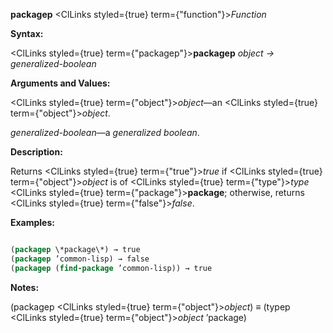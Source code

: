 **packagep** <ClLinks styled={true} term={"function"}><i>Function</i></ClLinks> 



**Syntax:** 



<ClLinks styled={true} term={"packagep"}><b>packagep</b></ClLinks> *object → generalized-boolean* 



**Arguments and Values:** 



<ClLinks styled={true} term={"object"}><i>object</i></ClLinks>—an <ClLinks styled={true} term={"object"}><i>object</i></ClLinks>. 



*generalized-boolean*—a *generalized boolean*. 



**Description:** 



Returns <ClLinks styled={true} term={"true"}><i>true</i></ClLinks> if <ClLinks styled={true} term={"object"}><i>object</i></ClLinks> is of <ClLinks styled={true} term={"type"}><i>type</i></ClLinks> <ClLinks styled={true} term={"package"}><b>package</b></ClLinks>; otherwise, returns <ClLinks styled={true} term={"false"}><i>false</i></ClLinks>. 



**Examples:**
```lisp

(packagep \*package\*) → true 
(packagep ’common-lisp) → false 
(packagep (find-package ’common-lisp)) → true 

```
**Notes:** 



(packagep <ClLinks styled={true} term={"object"}><i>object</i></ClLinks>) *≡* (typep <ClLinks styled={true} term={"object"}><i>object</i></ClLinks> ’package) 



